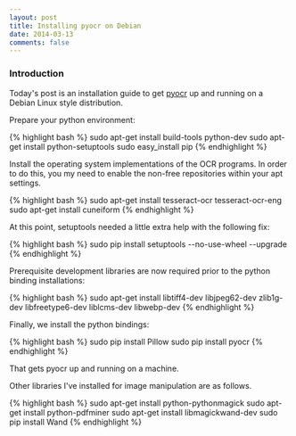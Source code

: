 ```yaml
---
layout: post
title: Installing pyocr on Debian
date: 2014-03-13
comments: false
---
```


### Introduction

Today's post is an installation guide to get [pyocr](https://pypi.python.org/pypi/pyocr/0.2.2) up and running on a Debian Linux style distribution.

Prepare your python environment:

{% highlight bash %}
sudo apt-get install build-tools python-dev
sudo apt-get install python-setuptools
sudo easy_install pip
{% endhighlight %}

Install the operating system implementations of the OCR programs. In order to do this, you my need to enable the non-free repositories within your apt settings.

{% highlight bash %}
sudo apt-get install tesseract-ocr tesseract-ocr-eng
sudo apt-get install cuneiform
{% endhighlight %}

At this point, setuptools needed a little extra help with the following fix:

{% highlight bash %}
sudo pip install setuptools --no-use-wheel --upgrade
{% endhighlight %}

Prerequisite development libraries are now required prior to the python binding installations:

{% highlight bash %}
sudo apt-get install libtiff4-dev libjpeg62-dev zlib1g-dev libfreetype6-dev liblcms-dev libwebp-dev
{% endhighlight %}

Finally, we install the python bindings:

{% highlight bash %}
sudo pip install Pillow
sudo pip install pyocr
{% endhighlight %}

That gets pyocr up and running on a machine.

Other libraries I've installed for image manipulation are as follows.

{% highlight bash %}
sudo apt-get install python-pythonmagick
sudo apt-get install python-pdfminer
sudo apt-get install libmagickwand-dev
sudo pip install Wand
{% endhighlight %}